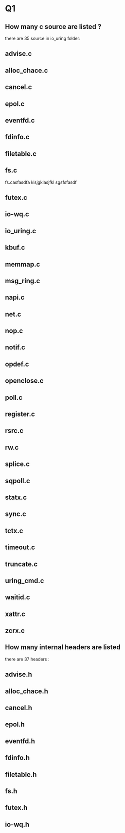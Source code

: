 # Q1
## How many c source are listed ?

there are 35 source in io_uring folder:
## advise.c
## alloc_chace.c
## cancel.c
## epol.c
## eventfd.c
## fdinfo.c
## filetable.c
## fs.c
fs.casfasdfa
klsjgklasjfkl
sgsfsfasdf
## futex.c

## io-wq.c
## io_uring.c
## kbuf.c
## memmap.c
## msg_ring.c
## napi.c
## net.c
## nop.c
## notif.c

## opdef.c
## openclose.c
## poll.c
## register.c
## rsrc.c
## rw.c
## splice.c
## sqpoll.c
## statx.c

## sync.c
## tctx.c
## timeout.c
## truncate.c
## uring_cmd.c
## waitid.c
## xattr.c
## zcrx.c


## How many internal headers are listed

there are 37 headers :
## advise.h
## alloc_chace.h
## cancel.h
## epol.h
## eventfd.h
## fdinfo.h
## filetable.h
## fs.h
## futex.h
## io-wq.h
